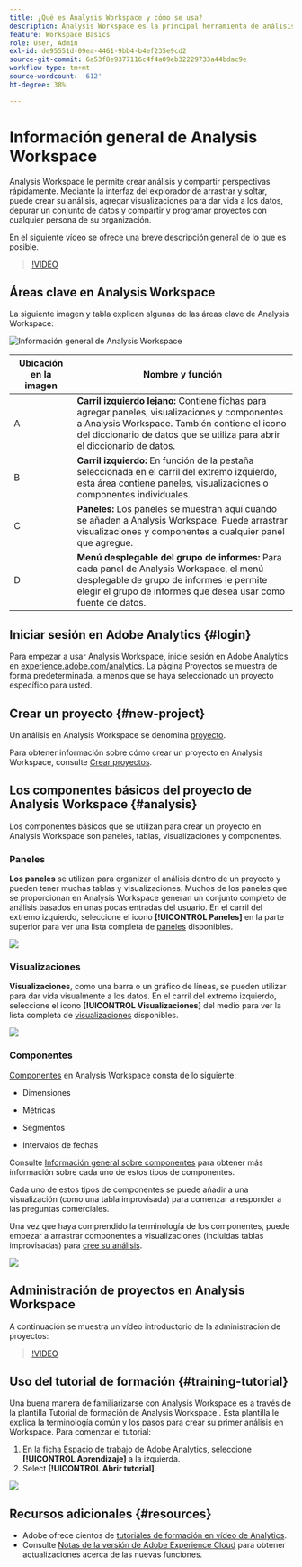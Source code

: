 ```yaml
---
title: ¿Qué es Analysis Workspace y cómo se usa?
description: Analysis Workspace es la principal herramienta de análisis de Adobe Analytics. Permite utilizar paneles, tablas, visualizaciones y otros componentes para dar vida a los datos, depurar un conjunto de datos, compartir y programar proyectos, entre otras funciones.
feature: Workspace Basics
role: User, Admin
exl-id: de95551d-09ea-4461-9bb4-b4ef235e9cd2
source-git-commit: 6a53f8e9377116c4f4a09eb32229733a44bdac9e
workflow-type: tm+mt
source-wordcount: '612'
ht-degree: 38%

---
```


# Información general de Analysis Workspace

Analysis Workspace le permite crear análisis y compartir perspectivas rápidamente. Mediante la interfaz del explorador de arrastrar y soltar, puede crear su análisis, agregar visualizaciones para dar vida a los datos, depurar un conjunto de datos y compartir y programar proyectos con cualquier persona de su organización.

En el siguiente vídeo se ofrece una breve descripción general de lo que es posible.

>[!VIDEO](https://video.tv.adobe.com/v/26266/?quality=12)

## Áreas clave en Analysis Workspace

La siguiente imagen y tabla explican algunas de las áreas clave de Analysis Workspace:

![Información general de Analysis Workspace](assets/analysis-workspace-overvew.png)

| Ubicación en la imagen | Nombre y función |
|---------|----------|
| A | **Carril izquierdo lejano:** Contiene fichas para agregar paneles, visualizaciones y componentes a Analysis Workspace. También contiene el icono del diccionario de datos que se utiliza para abrir el diccionario de datos. |
| B | **Carril izquierdo:** En función de la pestaña seleccionada en el carril del extremo izquierdo, esta área contiene paneles, visualizaciones o componentes individuales. |
| C | **Paneles:** Los paneles se muestran aquí cuando se añaden a Analysis Workspace. Puede arrastrar visualizaciones y componentes a cualquier panel que agregue. |
| D | **Menú desplegable del grupo de informes:** Para cada panel de Analysis Workspace, el menú desplegable de grupo de informes le permite elegir el grupo de informes que desea usar como fuente de datos. |

## Iniciar sesión en Adobe Analytics {#login}

Para empezar a usar Analysis Workspace, inicie sesión en Adobe Analytics en [experience.adobe.com/analytics](https://experience.adobe.com/analytics). La página Proyectos se muestra de forma predeterminada, a menos que se haya seleccionado un proyecto específico para usted.

## Crear un proyecto {#new-project}

Un análisis en Analysis Workspace se denomina [proyecto](/help/analyze/analysis-workspace/build-workspace-project/freeform-overview.md).

Para obtener información sobre cómo crear un proyecto en Analysis Workspace, consulte [Crear proyectos](/help/analyze/analysis-workspace/build-workspace-project/create-projects.md).

## Los componentes básicos del proyecto de Analysis Workspace {#analysis}

Los componentes básicos que se utilizan para crear un proyecto en Analysis Workspace son paneles, tablas, visualizaciones y componentes.

### Paneles

**Los paneles** se utilizan para organizar el análisis dentro de un proyecto y pueden tener muchas tablas y visualizaciones. Muchos de los paneles que se proporcionan en Analysis Workspace generan un conjunto completo de análisis basados en unas pocas entradas del usuario. En el carril del extremo izquierdo, seleccione el icono **[!UICONTROL Paneles]** en la parte superior para ver una lista completa de [paneles](https://experienceleague.adobe.com/docs/analytics/analyze/analysis-workspace/panels/panels.html?lang=es) disponibles.

![](assets/build-panels.png)

### Visualizaciones

**Visualizaciones**, como una barra o un gráfico de líneas, se pueden utilizar para dar vida visualmente a los datos. En el carril del extremo izquierdo, seleccione el icono **[!UICONTROL Visualizaciones]** del medio para ver la lista completa de [visualizaciones](https://experienceleague.adobe.com/docs/analytics/analyze/analysis-workspace/visualizations/freeform-analysis-visualizations.html?lang=es) disponibles.

![](assets/build-visualizations.png)

### Componentes

[Componentes](/help/analyze/analysis-workspace/components/analysis-workspace-components.md) en Analysis Workspace consta de lo siguiente:

* Dimensiones

* Métricas

* Segmentos

* Intervalos de fechas

Consulte [Información general sobre componentes](/help/analyze/analysis-workspace/components/analysis-workspace-components.md) para obtener más información sobre cada uno de estos tipos de componentes.

Cada uno de estos tipos de componentes se puede añadir a una visualización (como una tabla improvisada) para comenzar a responder a las preguntas comerciales.

Una vez que haya comprendido la terminología de los componentes, puede empezar a arrastrar componentes a visualizaciones (incluidas tablas improvisadas) para [cree su análisis](https://experienceleague.adobe.com/docs/analytics/analyze/analysis-workspace/build-workspace-project/t-freeform-project.html?lang=es).

![](assets/build-components.png)

<!--

## The Data Dictionary



## Save and share Analysis Workspace projects

-->

## Administración de proyectos en Analysis Workspace

A continuación se muestra un vídeo introductorio de la administración de proyectos:

>[!VIDEO](https://video.tv.adobe.com/v/24035/?quality=12)

## Uso del tutorial de formación {#training-tutorial}

Una buena manera de familiarizarse con Analysis Workspace es a través de la plantilla Tutorial de formación de Analysis Workspace . Esta plantilla le explica la terminología común y los pasos para crear su primer análisis en Workspace. Para comenzar el tutorial:

1. En la ficha Espacio de trabajo de Adobe Analytics, seleccione **[!UICONTROL Aprendizaje]** a la izquierda.
1. Select **[!UICONTROL Abrir tutorial]**.

![](assets/training-tutorial.png)

## Recursos adicionales {#resources}

* Adobe ofrece cientos de [tutoriales de formación en vídeo de Analytics](https://experienceleague.adobe.com/docs/analytics-learn/tutorials/overview.html?lang=es).
* Consulte [Notas de la versión de Adobe Experience Cloud](https://experienceleague.adobe.com/docs/release-notes/experience-cloud/current.html?lang=es#analytics) para obtener actualizaciones acerca de las nuevas funciones.

